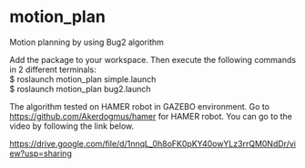 # motion_plan
Motion planning by using Bug2 algorithm

Add the package to your workspace. Then execute the following commands in 2 different terminals:         
$ roslaunch motion_plan simple.launch       
$ roslaunch motion_plan bug2.launch

The algorithm tested on HAMER robot in GAZEBO environment. Go to 
https://github.com/Akerdogmus/hamer for HAMER robot. You can go to the video by following the link below. 

https://drive.google.com/file/d/1nnqL_0h8oFK0pKY40owYLz3rrQM0NdDr/view?usp=sharing


